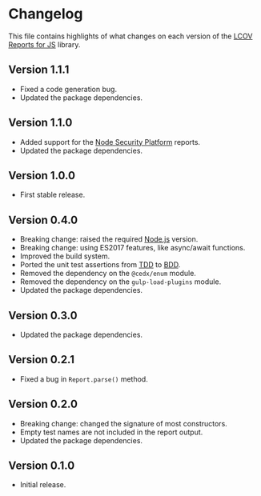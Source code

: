 # Changelog
This file contains highlights of what changes on each version of the [LCOV Reports for JS](https://github.com/cedx/lcov.js) library.

## Version 1.1.1
- Fixed a code generation bug.
- Updated the package dependencies.

## Version 1.1.0
- Added support for the [Node Security Platform](https://nodesecurity.io) reports.
- Updated the package dependencies.

## Version 1.0.0
- First stable release.

## Version 0.4.0
- Breaking change: raised the required [Node.js](https://nodejs.org) version.
- Breaking change: using ES2017 features, like async/await functions.
- Improved the build system.
- Ported the unit test assertions from [TDD](https://en.wikipedia.org/wiki/Test-driven_development) to [BDD](https://en.wikipedia.org/wiki/Behavior-driven_development).
- Removed the dependency on the `@cedx/enum` module.
- Removed the dependency on the `gulp-load-plugins` module.
- Updated the package dependencies.

## Version 0.3.0
- Updated the package dependencies.

## Version 0.2.1
- Fixed a bug in `Report.parse()` method.

## Version 0.2.0
- Breaking change: changed the signature of most constructors.
- Empty test names are not included in the report output.
- Updated the package dependencies.

## Version 0.1.0
- Initial release.
